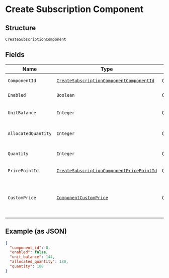 
# Create Subscription Component

## Structure

`CreateSubscriptionComponent`

## Fields

| Name | Type | Tags | Description | Getter | Setter |
|  --- | --- | --- | --- | --- | --- |
| `ComponentId` | [`CreateSubscriptionComponentComponentId`](../../doc/models/containers/create-subscription-component-component-id.md) | Optional | This is a container for one-of cases. | CreateSubscriptionComponentComponentId getComponentId() | setComponentId(CreateSubscriptionComponentComponentId componentId) |
| `Enabled` | `Boolean` | Optional | Used for on/off components only. | Boolean getEnabled() | setEnabled(Boolean enabled) |
| `UnitBalance` | `Integer` | Optional | Used for metered and events based components. | Integer getUnitBalance() | setUnitBalance(Integer unitBalance) |
| `AllocatedQuantity` | `Integer` | Optional | Used for quantity based components. | Integer getAllocatedQuantity() | setAllocatedQuantity(Integer allocatedQuantity) |
| `Quantity` | `Integer` | Optional | Deprecated. Use `allocated_quantity` instead. | Integer getQuantity() | setQuantity(Integer quantity) |
| `PricePointId` | [`CreateSubscriptionComponentPricePointId`](../../doc/models/containers/create-subscription-component-price-point-id.md) | Optional | This is a container for one-of cases. | CreateSubscriptionComponentPricePointId getPricePointId() | setPricePointId(CreateSubscriptionComponentPricePointId pricePointId) |
| `CustomPrice` | [`ComponentCustomPrice`](../../doc/models/component-custom-price.md) | Optional | Create or update custom pricing unique to the subscription. Used in place of `price_point_id`. | ComponentCustomPrice getCustomPrice() | setCustomPrice(ComponentCustomPrice customPrice) |

## Example (as JSON)

```json
{
  "component_id": 8,
  "enabled": false,
  "unit_balance": 144,
  "allocated_quantity": 180,
  "quantity": 188
}
```

